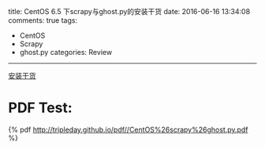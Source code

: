 title: CentOS 6.5 下scrapy与ghost.py的安装干货
date: 2016-06-16 13:34:08
comments: true
tags: 
 - CentOS
 - Scrapy
 - ghost.py
categories: Review
---

[安装干货](http://tripleday.github.io/pdf//CentOS%26scrapy%26ghost.py.pdf)
# PDF Test:
{% pdf http://tripleday.github.io/pdf//CentOS%26scrapy%26ghost.py.pdf %}

